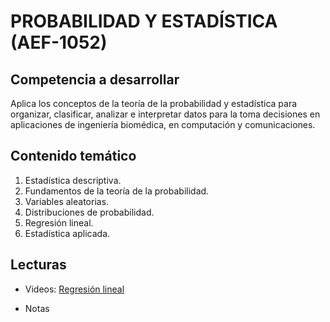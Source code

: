 # PROBABILIDAD Y ESTADÍSTICA (AEF-1052)

## Competencia a desarrollar
Aplica los conceptos de la teoría de la probabilidad y estadística para organizar, clasificar, analizar e interpretar datos para la toma decisiones en aplicaciones de ingeniería biomédica, en computación y comunicaciones.

## Contenido temático
1. Estadística descriptiva.
2. Fundamentos de la teoría de la probabilidad.
3. Variables aleatorias.
4. Distribuciones de probabilidad.
5. Regresión lineal.
6. Estadística aplicada.

## Lecturas
+ Videos:
  [Regresión lineal](https://github.com/angelarmenta/regresion-lineal)

+ Notas
